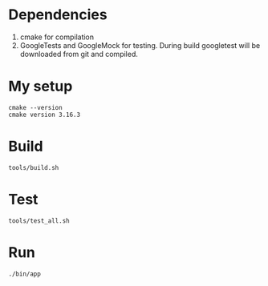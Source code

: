 # Dependencies
1. cmake for compilation
2. GoogleTests and GoogleMock for testing. During build googletest will be downloaded from git and compiled.

# My setup
```
cmake --version
cmake version 3.16.3
```

# Build
`tools/build.sh`

# Test
`tools/test_all.sh`

# Run
`./bin/app`
